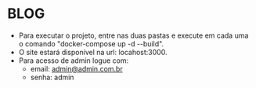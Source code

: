 # BLOG
* Para executar o projeto, entre nas duas pastas e execute em cada uma o comando "docker-compose up -d --build".
* O site estará disponível na url: locahost:3000.
* Para acesso de admin logue com: 
  * email: admin@admin.com.br
  * senha: admin


  
